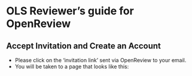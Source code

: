 # OLS Reviewer’s guide for OpenReview
## Accept Invitation and Create an Account
* Please click on the ‘invitation link’ sent via OpenReview to your email.
* You will be taken to a page that looks like this:
